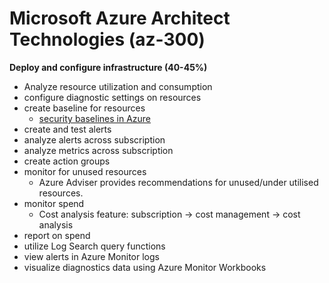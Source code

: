 # Microsoft Azure Architect Technologies (az-300)

__Deploy and configure infrastructure (40-45%)__
  - Analyze resource utilization and consumption
  - configure diagnostic settings on resources
  - create baseline for resources
    * [security baselines in Azure](https://docs.microsoft.com/en-us/learn/modules/create-security-baselines/)
  - create and test alerts
  - analyze alerts across subscription
  - analyze metrics across subscription
  - create action groups
  - monitor for unused resources
    * Azure Adviser provides recommendations for unused/under utilised resources.
  - monitor spend
    * Cost analysis feature: subscription -> cost management -> cost analysis
  - report on spend
  - utilize Log Search query functions
  - view alerts in Azure Monitor logs
  - visualize diagnostics data using Azure Monitor Workbooks

